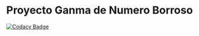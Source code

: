 # Proyecto Ganma de Numero Borroso

[![Codacy Badge](https://app.codacy.com/project/badge/Grade/a991b3142a0645d09df6bf59126652c5)](https://www.codacy.com/gh/PRIS2/gamma/dashboard?utm_source=github.com&amp;utm_medium=referral&amp;utm_content=PRIS2/gamma&amp;utm_campaign=Badge_Grade)
